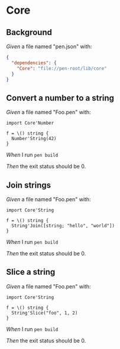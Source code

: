 # Core

## Background

_Given_ a file named "pen.json" with:

```json
{
  "dependencies": {
    "Core": "file://pen-root/lib/core"
  }
}
```

## Convert a number to a string

_Given_ a file named "Foo.pen" with:

```pen
import Core'Number

f = \() string {
  Number'String(42)
}
```

_When_ I run `pen build`

_Then_ the exit status should be 0.

## Join strings

_Given_ a file named "Foo.pen" with:

```pen
import Core'String

f = \() string {
  String'Join([string; "hello", "world"])
}
```

_When_ I run `pen build`

_Then_ the exit status should be 0.

## Slice a string

_Given_ a file named "Foo.pen" with:

```pen
import Core'String

f = \() string {
  String'Slice("foo", 1, 2)
}
```

_When_ I run `pen build`

_Then_ the exit status should be 0.
